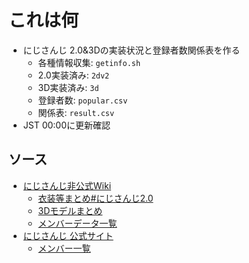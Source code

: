# これは何

- にじさんじ 2.0&3Dの実装状況と登録者数関係表を作る
  - 各種情報収集: `getinfo.sh`
  - 2.0実装済み: `2dv2`
  - 3D実装済み: `3d`
  - 登録者数: `popular.csv`
  - 関係表: `result.csv`
- JST 00:00に更新確認

## ソース

- [にじさんじ非公式Wiki](https://wikiwiki.jp/nijisanji)
  - [衣装等まとめ#にじさんじ2.0](https://wikiwiki.jp/nijisanji/衣装等まとめ#brushup)
  - [3Dモデルまとめ](https://wikiwiki.jp/nijisanji/3Dモデルまとめ)
  - [メンバーデータ一覧](https://wikiwiki.jp/nijisanji/メンバーデータ一覧%2Fチャンネル登録者数)
- [にじさんじ 公式サイト](https://www.nijisanji.jp)
  - [メンバー一覧](https://www.nijisanji.jp/members)

